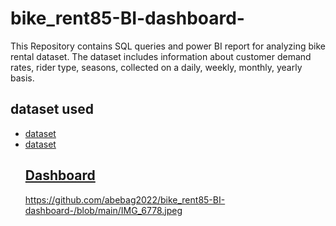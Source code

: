 # bike_rent85-BI-dashboard-
This Repository contains SQL queries and power BI report for analyzing bike rental dataset. The dataset includes information about customer demand rates, rider type, seasons, collected on a daily, weekly, monthly, yearly basis.
## dataset used
- <a href="https://github.com/abebag2022/bike_rent85-BI-dashboard-/blob/main/bike_share_yr_0.csv">dataset
- <a href="https://github.com/abebag2022/bike_rent85-BI-dashboard-/blob/main/bike_share_yr_0.csv">dataset
  ## Dashboard
  https://github.com/abebag2022/bike_rent85-BI-dashboard-/blob/main/IMG_6778.jpeg
  
